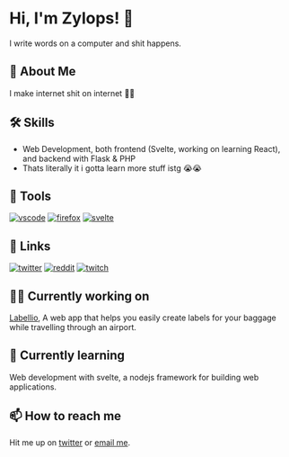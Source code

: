 
# Hi, I'm Zylops! 👋

I write words on a computer and shit happens.
## 🚀 About Me
I make internet shit on internet 💯💯
## 🛠 Skills
- Web Development, both frontend (Svelte, working on learning React), and backend with Flask & PHP
- Thats literally it i gotta learn more stuff istg 😭😭
## 🧰 Tools
[![vscode](https://img.shields.io/badge/Visual_Studio_Code-0078D4?style=for-the-badge&logo=visual%20studio%20code&logoColor=white)](https://code.visualstudio.com)
[![firefox](https://img.shields.io/badge/Firefox_Browser-FF7139?style=for-the-badge&logo=Firefox-Browser&logoColor=white)](https://www.mozilla.org/en-US/firefox/new/)
[![svelte](https://img.shields.io/badge/Svelte-4A4A55?style=for-the-badge&logo=svelte&logoColor=FF3E00)](svelte.dev)
## 🔗 Links
[![twitter](https://img.shields.io/badge/Twitter-1DA1F2?style=for-the-badge&logo=twitter&logoColor=white)](https://twitter.com/ZylopsYT)
[![reddit](https://img.shields.io/badge/Reddit-FF4500?style=for-the-badge&logo=reddit&logoColor=white)](reddit.com/u/ZylopsYT)
[![twitch](https://img.shields.io/badge/Twitch-9146FF?style=for-the-badge&logo=twitch&logoColor=white)](twitch.tv/livelops)
## 👩‍💻 Currently working on
[Labellio](github.com/zylops/labellio), A web app that helps you easily create labels for your baggage while travelling through an airport.

## 🧠 Currently learning
Web development with svelte, a nodejs framework for building web applications.

## 📫 How to reach me
Hit me up on [twitter](twitter.com/zylopsyt) or [email me](mailto:zainaazeez787@gmail.com).
